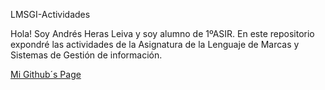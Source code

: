 LMSGI-Actividades

Hola! Soy Andrés Heras Leiva y soy alumno de 1ºASIR. En este repositorio expondré las actividades de la Asignatura de la Lenguaje de Marcas y Sistemas de Gestión de información.

<a href="https://andres-heras.github.io/LMSGI-Actividades/. ">Mi Github´s Page</a>